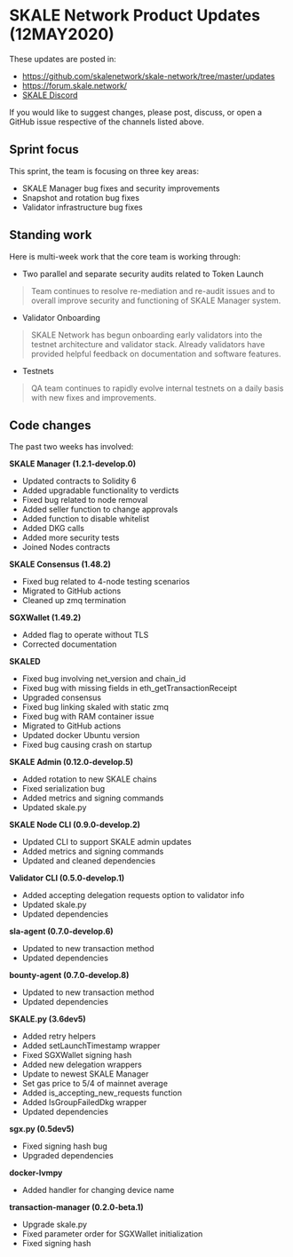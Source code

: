 # SKALE Network Product Updates (12MAY2020)

These updates are posted in: 

-   <https://github.com/skalenetwork/skale-network/tree/master/updates>
-   <https://forum.skale.network/>
-   [SKALE Discord](https://discord.gg/vvUtWJB)

If you would like to suggest changes, please post, discuss, or open a GitHub issue respective of the channels listed above.

## Sprint focus

This sprint, the team is focusing on three key areas:

-   SKALE Manager bug fixes and security improvements
-   Snapshot and rotation bug fixes
-   Validator infrastructure bug fixes

## Standing work

Here is multi-week work that the core team is working through:

-   Two parallel and separate security audits related to Token Launch

> Team continues to resolve re-mediation and re-audit issues and to overall improve security and functioning of SKALE Manager system. 

-   Validator Onboarding

> SKALE Network has begun onboarding early validators into the testnet architecture and validator stack. Already validators have provided helpful feedback on documentation and software features.

-   Testnets

> QA team continues to rapidly evolve internal testnets on a daily basis with new fixes and improvements.

## Code changes

The past two weeks has involved:

**SKALE Manager (1.2.1-develop.0)**

-   Updated contracts to Solidity 6
-   Added upgradable functionality to verdicts
-   Fixed bug related to node removal
-   Added seller function to change approvals
-   Added function to disable whitelist
-   Added DKG calls
-   Added more security tests
-   Joined Nodes contracts

**SKALE Consensus (1.48.2)**

-   Fixed bug related to 4-node testing scenarios
-   Migrated to GitHub actions
-   Cleaned up zmq termination

**SGXWallet (1.49.2)**

-   Added flag to operate without TLS
-   Corrected documentation

**SKALED**

-   Fixed bug involving net_version and chain_id
-   Fixed bug with missing fields in eth_getTransactionReceipt
-   Upgraded consensus
-   Fixed bug linking skaled with static zmq
-   Fixed bug with RAM container issue
-   Migrated to GitHub actions
-   Updated docker Ubuntu version
-   Fixed bug causing crash on startup

**SKALE Admin (0.12.0-develop.5)**

-   Added rotation to new SKALE chains
-   Fixed serialization bug
-   Added metrics and signing commands
-   Updated skale.py

**SKALE Node CLI (0.9.0-develop.2)**

-   Updated CLI to support SKALE admin updates
-   Added metrics and signing commands
-   Updated and cleaned dependencies

**Validator CLI (0.5.0-develop.1)**

-   Added accepting delegation requests option to validator info
-   Updated skale.py
-   Updated dependencies

**sla-agent (0.7.0-develop.6)**

-   Updated to new transaction method
-   Updated dependencies

**bounty-agent (0.7.0-develop.8)**

-   Updated to new transaction method
-   Updated dependencies

**SKALE.py (3.6dev5)**

-   Added retry helpers
-   Added setLaunchTimestamp wrapper
-   Fixed SGXWallet signing hash
-   Added new delegation wrappers
-   Update to newest SKALE Manager
-   Set gas price to 5/4 of mainnet average
-   Added is_accepting_new_requests function
-   Added IsGroupFailedDkg wrapper
-   Updated dependencies

**sgx.py (0.5dev5)**

-   Fixed signing hash bug
-   Upgraded dependencies

**docker-lvmpy**

-   Added handler for changing device name

**transaction-manager (0.2.0-beta.1)**

-   Upgrade skale.py
-   Fixed parameter order for SGXWallet initialization
-   Fixed signing hash
